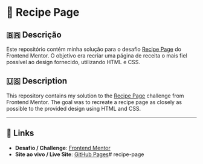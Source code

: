 # 📄 Recipe Page

## 🇧🇷 Descrição

Este repositório contém minha solução para o desafio [Recipe Page](https://www.frontendmentor.io/challenges/recipe-page-KiTsR8QQKm) do Frontend Mentor. O objetivo era recriar uma página de receita o mais fiel possível ao design fornecido, utilizando HTML e CSS.

## 🇺🇸 Description

This repository contains my solution to the [Recipe Page](https://www.frontendmentor.io/challenges/recipe-page-KiTsR8QQKm) challenge from Frontend Mentor. The goal was to recreate a recipe page as closely as possible to the provided design using HTML and CSS.

---

## 🔗 Links

- **Desafio / Challenge**: [Frontend Mentor](https://www.frontendmentor.io/challenges/recipe-page-KiTsR8QQKm)
- **Site ao vivo / Live Site**: [GitHub Pages](https://seu-usuario.github.io/recipe-page)#   r e c i p e - p a g e  
 